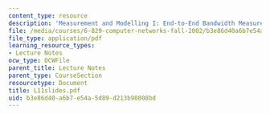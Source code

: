 ```yaml
---
content_type: resource
description: 'Measurement and Modelling I: End-to-End Bandwidth Measurements'
file: /media/courses/6-829-computer-networks-fall-2002/b3e86d40a6b7e54a5d89d213b98008bd_L11slides.pdf
file_type: application/pdf
learning_resource_types:
- Lecture Notes
ocw_type: OCWFile
parent_title: Lecture Notes
parent_type: CourseSection
resourcetype: Document
title: L11slides.pdf
uid: b3e86d40-a6b7-e54a-5d89-d213b98008bd
---
```

